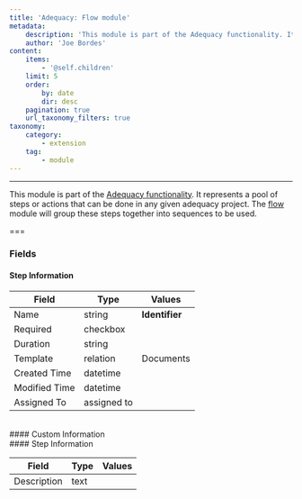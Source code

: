 ```yaml
---
title: 'Adequacy: Flow module'
metadata:
    description: 'This module is part of the Adequacy functionality. It represents a pool of steps or actions that can be done in any given adequacy project. The flow module will group these steps together into sequences to be used.'
    author: 'Joe Bordes'
content:
    items:
        - '@self.children'
    limit: 5
    order:
        by: date
        dir: desc
    pagination: true
    url_taxonomy_filters: true
taxonomy:
    category:
        - extension
    tag:
        - module
---
```

---
This module is part of the [Adequacy functionality](../../01.corebosmodules/adecuaciones/id:d51886e9ff11c8667ddda0973c2757e8/store:corebosmodule). It represents a pool of steps or actions that can be done in any given adequacy project. The [flow](../../01.corebosmodules/flujo/id:5a98bef1ee218c8c1b1bb13ddbcce1e8/store:corebosmodule) module will group these steps together into sequences to be used.

===

### Fields

#### Step Information

<table class="table table-striped">
<thead>
<tr class="header">
<th>Field</th>
<th>Type</th>
<th>Values</th>
</tr>
</thead>
<tbody>
<tr>
<td>Name</td>
<td>string</td>
<td><strong>Identifier</strong></td>
</tr>
<tr>
<td>Required</td>
<td>checkbox</td>
<td></td>
</tr>
<tr>
<td>Duration</td>
<td>string</td>
<td></td>
</tr>
<tr>
<td>Template</td>
<td>relation</td>
<td>Documents</td>
</tr>
<tr>
<td>Created Time</td>
<td>datetime</td>
<td></td>
</tr>
<tr>
<td>Modified Time</td>
<td>datetime</td>
<td></td>
</tr>
<tr>
<td>Assigned To</td>
<td>assigned to</td>
<td></td>
</tr>
</tbody>
</table>
<br>
#### Custom Information
<br>
#### Step Information

<table class="table table-striped">
<thead>
<tr class="header">
<th>Field</th>
<th>Type</th>
<th>Values</th>
</tr>
</thead>
<tbody>
<tr>
<td>Description</td>
<td>text</td>
<td></td>
</tr>
</tbody>
</table>
